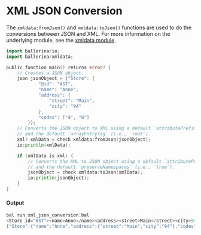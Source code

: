 # XML JSON Conversion

 The `xmldata:fromJson()` and `xmldata:toJson()` functions are used to do the conversions between JSON and XML.
 For more information on the underlying module,
 see the [xmldata module](https:docs.central.ballerina.io/ballerina/xmldata/latest/).

```go
import ballerina/io;
import ballerina/xmldata;

public function main() returns error? {
    // Creates a JSON object.
    json jsonObject = {"Store": {
            "@id": "AST",
            "name": "Anne",
            "address": {
                "street": "Main",
                "city": "94"
            },
            "codes": ["4", "8"]
        }};
    // Converts the JSON object to XML using a default `attributePrefix` (i.e., the `@` character)
    // and the default `arrayEntryTag` (i.e., `root`).
    xml? xmlData = check xmldata:fromJson(jsonObject);
    io:println(xmlData);

    if (xmlData is xml) {
        // Converts the XML to JSON object using a default `attributePrefix` (i.e., the `@` character)
        // and the default `preserveNamespaces` (i.e., `true`).
        jsonObject = check xmldata:toJson(xmlData);
        io:println(jsonObject);
    }
}
```

#### Output

```go
bal run xml_json_conversion.bal
<Store id="AST"><name>Anne</name><address><street>Main</street><city>94</city></address><codes>4</codes><codes>8</codes></Store>
{"Store":{"name":"Anne","address":{"street":"Main","city":"94"},"codes":["4","8"],"@id":"AST"}}
```
